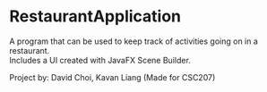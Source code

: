 # RestaurantApplication
A program that can be used to keep track of activities going on in a restaurant.  
Includes a UI created with JavaFX Scene Builder.

Project by: David Choi, Kavan Liang (Made for CSC207)

